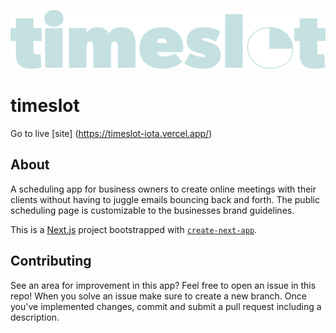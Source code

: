 ![timeslot logo](/public/logo_inverse.png)

# timeslot

Go to live [site] (https://timeslot-iota.vercel.app/)

## About

A scheduling app for business owners to create online meetings with their clients without having to juggle emails bouncing back and forth. The public scheduling page is customizable to the businesses brand guidelines.

This is a [Next.js](https://nextjs.org/) project bootstrapped with [`create-next-app`](https://github.com/vercel/next.js/tree/canary/packages/create-next-app).

## Contributing

See an area for improvement in this app? Feel free to open an issue in this repo! When you solve an issue make sure to create a new branch. Once you've implemented changes, commit and submit a pull request including a description.
